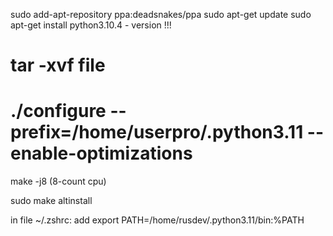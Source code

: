 sudo add-apt-repository ppa:deadsnakes/ppa
sudo apt-get update
sudo apt-get install python3.10.4 - version !!!

# tar -xvf file

# ./configure --prefix=/home/userpro/.python3.11 --enable-optimizations

make -j8 (8-count cpu)

sudo make altinstall

in file ~/.zshrc:
add
export PATH=/home/rusdev/.python3.11/bin:%PATH
